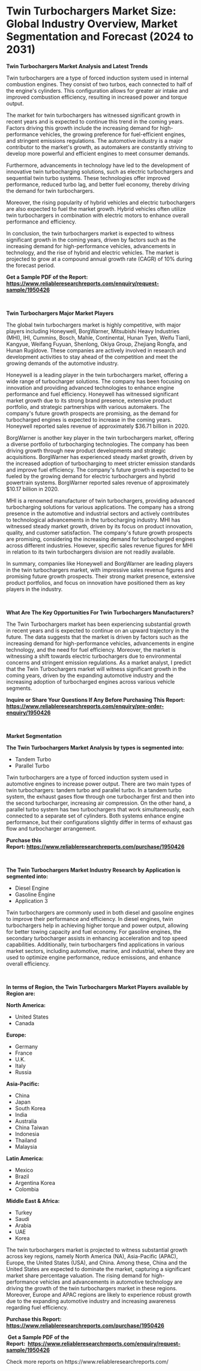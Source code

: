 <p><h1>Twin Turbochargers Market Size: Global Industry Overview, Market Segmentation and Forecast (2024 to 2031)</h1></p><p><strong>Twin Turbochargers Market Analysis and Latest Trends</strong></p>
<p><p>Twin turbochargers are a type of forced induction system used in internal combustion engines. They consist of two turbos, each connected to half of the engine's cylinders. This configuration allows for greater air intake and improved combustion efficiency, resulting in increased power and torque output.</p><p>The market for twin turbochargers has witnessed significant growth in recent years and is expected to continue this trend in the coming years. Factors driving this growth include the increasing demand for high-performance vehicles, the growing preference for fuel-efficient engines, and stringent emissions regulations. The automotive industry is a major contributor to the market's growth, as automakers are constantly striving to develop more powerful and efficient engines to meet consumer demands.</p><p>Furthermore, advancements in technology have led to the development of innovative twin turbocharging solutions, such as electric turbochargers and sequential twin turbo systems. These technologies offer improved performance, reduced turbo lag, and better fuel economy, thereby driving the demand for twin turbochargers.</p><p>Moreover, the rising popularity of hybrid vehicles and electric turbochargers are also expected to fuel the market growth. Hybrid vehicles often utilize twin turbochargers in combination with electric motors to enhance overall performance and efficiency.</p><p>In conclusion, the twin turbochargers market is expected to witness significant growth in the coming years, driven by factors such as the increasing demand for high-performance vehicles, advancements in technology, and the rise of hybrid and electric vehicles. The market is projected to grow at a compound annual growth rate (CAGR) of 10% during the forecast period.</p></p>
<p><strong>Get a Sample PDF of the Report:&nbsp; <a href="https://www.reliableresearchreports.com/enquiry/request-sample/1950426">https://www.reliableresearchreports.com/enquiry/request-sample/1950426</a></strong></p>
<p>&nbsp;</p>
<p><strong>Twin Turbochargers Major Market Players</strong></p>
<p><p>The global twin turbochargers market is highly competitive, with major players including Honeywell, BorgWarner, Mitsubishi Heavy Industries (MHI), IHI, Cummins, Bosch, Mahle, Continental, Hunan Tyen, Weifu Tianli, Kangyue, Weifang Fuyuan, Shenlong, Okiya Group, Zhejiang Rongfa, and Hunan Rugidove. These companies are actively involved in research and development activities to stay ahead of the competition and meet the growing demands of the automotive industry.</p><p>Honeywell is a leading player in the twin turbochargers market, offering a wide range of turbocharger solutions. The company has been focusing on innovation and providing advanced technologies to enhance engine performance and fuel efficiency. Honeywell has witnessed significant market growth due to its strong brand presence, extensive product portfolio, and strategic partnerships with various automakers. The company's future growth prospects are promising, as the demand for turbocharged engines is expected to increase in the coming years. Honeywell reported sales revenue of approximately $36.71 billion in 2020.</p><p>BorgWarner is another key player in the twin turbochargers market, offering a diverse portfolio of turbocharging technologies. The company has been driving growth through new product developments and strategic acquisitions. BorgWarner has experienced steady market growth, driven by the increased adoption of turbocharging to meet stricter emission standards and improve fuel efficiency. The company's future growth is expected to be fueled by the growing demand for electric turbochargers and hybrid powertrain systems. BorgWarner reported sales revenue of approximately $10.17 billion in 2020.</p><p>MHI is a renowned manufacturer of twin turbochargers, providing advanced turbocharging solutions for various applications. The company has a strong presence in the automotive and industrial sectors and actively contributes to technological advancements in the turbocharging industry. MHI has witnessed steady market growth, driven by its focus on product innovation, quality, and customer satisfaction. The company's future growth prospects are promising, considering the increasing demand for turbocharged engines across different industries. However, specific sales revenue figures for MHI in relation to its twin turbochargers division are not readily available.</p><p>In summary, companies like Honeywell and BorgWarner are leading players in the twin turbochargers market, with impressive sales revenue figures and promising future growth prospects. Their strong market presence, extensive product portfolios, and focus on innovation have positioned them as key players in the industry.</p></p>
<p>&nbsp;</p>
<p><strong>What Are The Key Opportunities For Twin Turbochargers Manufacturers?</strong></p>
<p><p>The Twin Turbochargers market has been experiencing substantial growth in recent years and is expected to continue on an upward trajectory in the future. The data suggests that the market is driven by factors such as the increasing demand for high-performance vehicles, advancements in engine technology, and the need for fuel efficiency. Moreover, the market is witnessing a shift towards electric turbochargers due to environmental concerns and stringent emission regulations. As a market analyst, I predict that the Twin Turbochargers market will witness significant growth in the coming years, driven by the expanding automotive industry and the increasing adoption of turbocharged engines across various vehicle segments.</p></p>
<p><strong>Inquire or Share Your Questions If Any Before Purchasing This Report: <a href="https://www.reliableresearchreports.com/enquiry/pre-order-enquiry/1950426">https://www.reliableresearchreports.com/enquiry/pre-order-enquiry/1950426</a></strong></p>
<p>&nbsp;</p>
<p><strong>Market Segmentation</strong></p>
<p><strong>The Twin Turbochargers Market Analysis by types is segmented into:</strong></p>
<p><ul><li>Tandem Turbo</li><li>Parallel Turbo</li></ul></p>
<p><p>Twin turbochargers are a type of forced induction system used in automotive engines to increase power output. There are two main types of twin turbochargers: tandem turbo and parallel turbo. In a tandem turbo system, the exhaust gases flow through one turbocharger first and then into the second turbocharger, increasing air compression. On the other hand, a parallel turbo system has two turbochargers that work simultaneously, each connected to a separate set of cylinders. Both systems enhance engine performance, but their configurations slightly differ in terms of exhaust gas flow and turbocharger arrangement.</p></p>
<p><strong>Purchase this Report:&nbsp;<a href="https://www.reliableresearchreports.com/purchase/1950426">https://www.reliableresearchreports.com/purchase/1950426</a></strong></p>
<p>&nbsp;</p>
<p><strong>The Twin Turbochargers Market Industry Research by Application is segmented into:</strong></p>
<p><ul><li>Diesel Engine</li><li>Gasoline Engine</li><li>Application 3</li></ul></p>
<p><p>Twin turbochargers are commonly used in both diesel and gasoline engines to improve their performance and efficiency. In diesel engines, twin turbochargers help in achieving higher torque and power output, allowing for better towing capacity and fuel economy. For gasoline engines, the secondary turbocharger assists in enhancing acceleration and top speed capabilities. Additionally, twin turbochargers find applications in various market sectors, including automotive, marine, and industrial, where they are used to optimize engine performance, reduce emissions, and enhance overall efficiency.</p></p>
<p>&nbsp;</p>
<p><strong>In terms of Region, the Twin Turbochargers Market Players available by Region are:</strong></p>
<p>
    <p> <strong> North America: </strong>
        <ul>
            <li>United States</li>
            <li>Canada</li>
        </ul>
        </p> 
    <p> <strong> Europe: </strong>
        <ul>
            <li>Germany</li>
            <li>France</li>
            <li>U.K.</li>
            <li>Italy</li>
            <li>Russia</li>
        </ul>
        </p> 
    <p> <strong> Asia-Pacific: </strong>
        <ul>
            <li>China</li>
            <li>Japan</li>
            <li>South Korea</li>
            <li>India</li>
            <li>Australia</li>
            <li>China Taiwan</li>
            <li>Indonesia</li>
            <li>Thailand</li>
            <li>Malaysia</li>
        </ul>
        </p> 
    <p> <strong> Latin America: </strong>
        <ul>
            <li>Mexico</li>
            <li>Brazil</li>
            <li>Argentina Korea</li>
            <li>Colombia</li>
        </ul>
        </p> 
    <p> <strong> Middle East & Africa: </strong>
        <ul>
            <li>Turkey</li>
            <li>Saudi</li>
            <li>Arabia</li>
            <li>UAE</li>
            <li>Korea</li>
        </ul>
    </p>
    </p>
<p><p>The twin turbochargers market is projected to witness substantial growth across key regions, namely North America (NA), Asia-Pacific (APAC), Europe, the United States (USA), and China. Among these, China and the United States are expected to dominate the market, capturing a significant market share percentage valuation. The rising demand for high-performance vehicles and advancements in automotive technology are driving the growth of the twin turbochargers market in these regions. Moreover, Europe and APAC regions are likely to experience robust growth due to the expanding automotive industry and increasing awareness regarding fuel efficiency.</p></p>
<p><strong>Purchase this Report: <a href="https://www.reliableresearchreports.com/purchase/1950426">https://www.reliableresearchreports.com/purchase/1950426</a></strong></p>
<p>&nbsp;<strong>Get a Sample PDF of the Report:&nbsp;&nbsp;<a href="https://www.reliableresearchreports.com/enquiry/request-sample/1950426">https://www.reliableresearchreports.com/enquiry/request-sample/1950426</a></strong></p>
<p><strong></strong></p>
<p>Check more reports on https://www.reliableresearchreports.com/</p>